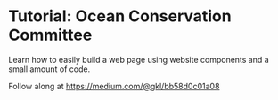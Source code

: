 # Tutorial: Ocean Conservation Committee

Learn how to easily build a web page using website components and a small amount of code. 

Follow along at https://medium.com/@gkl/bb58d0c01a08
